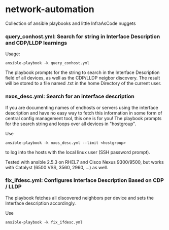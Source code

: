 # network-automation

Collection of ansible playbooks and little InfraAsCode nuggets

### query_conhost.yml: Search for string in Interface Description and CDP/LLDP learnings

Usage:
```
ansible-playbook -k query_conhost.yml
```

The playbook prompts for the string to search in the Interface Description field of all devices, as well as the CDP/LLDP neigbor discovery.
The result will be stored to a file named <query>.txt in the home Directory of the current user.

### nxos_desc.yml: Search for an interface description

If you are documenting names of endhosts or servers using the interface description and have no easy way to fetch this information in some form of central config management tool, this one is for you!
The playbook prompts for the search string and loops over all devices in "hostgroup".

Use 

```
ansible-playbook -k nxos_desc.yml --limit <hostgroup>
```

to log into the hosts with the local linux user (SSH password prompt).

Tested with ansible 2.5.3 on RHEL7 and Cisco Nexus 9300/9500, but works with Catalyst (6500 VSS, 3560, 2960, ...) as well.

### fix_ifdesc.yml: Configures Interface Description Based on CDP / LLDP

The playbook fetches all discovered neighbors per device and sets the Interface description accordingly.

Use 

```
ansible-playbook -k fix_ifdesc.yml
```
